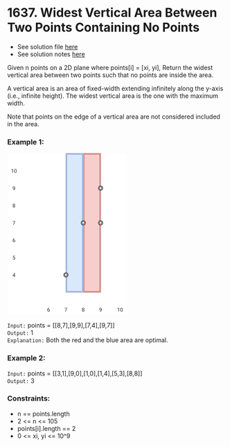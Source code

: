 # 1637. Widest Vertical Area Between Two Points Containing No Points

- See solution file [here](./solution.cpp)
- See solution notes [here](./1637.%20Widest%20Vertical%20Area%20Between%20Two%20Points%20Containing%20No%20Points.pdf)

Given n points on a 2D plane where points[i] = [xi, yi], Return the widest vertical area
between two points such that no points are inside the area.

A vertical area is an area of fixed-width extending infinitely along the y-axis (i.e.,
infinite height). The widest vertical area is the one with the maximum width.

Note that points on the edge of a vertical area are not considered included in the area.

### Example 1:

![Example 1](./points3.png)

`Input:` points = [[8,7],[9,9],[7,4],[9,7]]  
`Output:` 1  
`Explanation:` Both the red and the blue area are optimal.  

### Example 2:

`Input:` points = [[3,1],[9,0],[1,0],[1,4],[5,3],[8,8]]  
`Output:` 3  
 

### Constraints:

- n == points.length
- 2 <= n <= 105
- points[i].length == 2
- 0 <= xi, yi <= 10^9